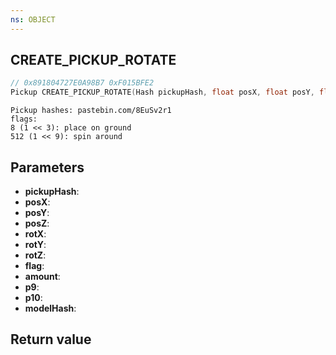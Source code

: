 ```yaml
---
ns: OBJECT
---
```

## CREATE_PICKUP_ROTATE

```c
// 0x891804727E0A98B7 0xF015BFE2
Pickup CREATE_PICKUP_ROTATE(Hash pickupHash, float posX, float posY, float posZ, float rotX, float rotY, float rotZ, int flag, int amount, Any p9, BOOL p10, Hash modelHash);
```

```
Pickup hashes: pastebin.com/8EuSv2r1  
flags:  
8 (1 << 3): place on ground  
512 (1 << 9): spin around  
```

## Parameters
* **pickupHash**: 
* **posX**: 
* **posY**: 
* **posZ**: 
* **rotX**: 
* **rotY**: 
* **rotZ**: 
* **flag**: 
* **amount**: 
* **p9**: 
* **p10**: 
* **modelHash**: 

## Return value
